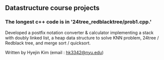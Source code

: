 <h2> Datastructure course projects </h2>

<h3>The longest c++ code is in '24tree_redblacktree/prob1.cpp.'</h3>
Developed a postfix notation converter & calculator implementing a stack with doubly linked list, a heap data structure to solve KNN problem, 24tree / Redblack tree, and merge sort / quicksort.


Written by Hyejin Kim (email : hk3342@nyu.edu)
